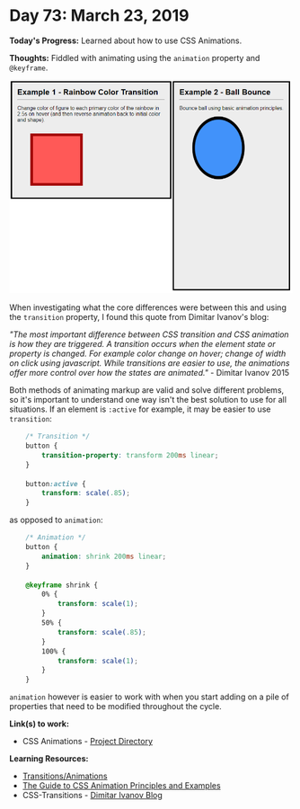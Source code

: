 # Day 73: March 23, 2019

**Today's Progress:** Learned about how to use CSS Animations.

**Thoughts:** Fiddled with animating using the `animation` property and `@keyframe`.

![CSS Animation Examples](./images/css-animation-examples.gif)

 When investigating what the core differences were between this and using the `transition` property, I found this quote from Dimitar Ivanov's blog:

_"The most important difference between CSS transition and CSS animation is how they are triggered. A transition occurs when the element state or property is changed. For example color change on hover; change of width on click using javascript. While transitions are easier to use, the animations offer more control over how the states are animated."_ - Dimitar Ivanov 2015

Both methods of animating markup are valid and solve different problems, so it's important to understand one way isn't the best solution to use for all situations. If an element is `:active` for example, it may be easier to use `transition`:

```css
    /* Transition */
    button {
        transition-property: transform 200ms linear;
    }

    button:active {
        transform: scale(.85);
    }
```
as opposed to `animation`:
```css
    /* Animation */
    button {
        animation: shrink 200ms linear;
    }

    @keyframe shrink {
        0% {
            transform: scale(1);
        }
        50% {
            transform: scale(.85);
        }
        100% {
            transform: scale(1);
        }
    }

```

`animation` however is easier to work with when you start adding on a pile of properties that need to be modified throughout the cycle.

**Link(s) to work:**
* CSS Animations - [Project Directory](../work/css/animations)

**Learning Resources:**
* [Transitions/Animations](https://learn.shayhowe.com/advanced-html-css/transitions-animations/)
* [The Guide to CSS Animation Principles and Examples](https://www.smashingmagazine.com/2011/09/the-guide-to-css-animation-principles-and-examples/)
* CSS-Transitions - [Dimitar Ivanov Blog](https://zinoui.com/blog/css-transitions)